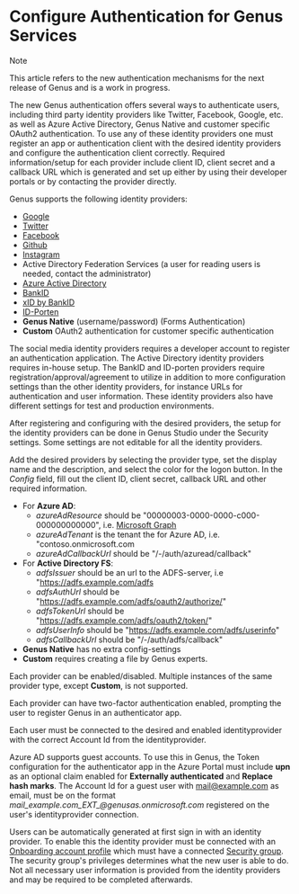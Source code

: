 # Configure Authentication for Genus Services

> [!NOTE]
> This article refers to the new authentication mechanisms for the next release of Genus and is a work in progress. 

The new Genus authentication offers several ways to authenticate users, including third party identity providers like Twitter, Facebook, Google, etc. as well as Azure Active Directory, Genus Native and customer specific OAuth2 authentication. To use any of these identity providers one must register an app or authentication client with the desired identity providers and configure the authentication client correctly. Required information/setup for each provider include client ID, client secret and a callback URL which is generated and set up either by using their developer portals or by contacting the provider directly.

Genus supports the following identity providers:
- [Google](https://developers.google.com/identity/protocols/OAuth2)
- [Twitter](https://developer.twitter.com/en/docs/basics/developer-portal/guides/apps)
- [Facebook](https://developers.facebook.com/)
- [Github](https://github.com/settings/developers)
- [Instagram](https://www.instagram.com/developer/authentication/)
- Active Directory Federation Services (a user for reading users is needed, contact the administrator)
- [Azure Active Directory](https://portal.azure.com)
- [BankID](https://www.bankid.no/bedrift/kom-i-gang/)
- [xID by BankID](https://www.bankid.no/bedrift/kom-i-gang/)
- [ID-Porten](https://samarbeid.difi.no/)
- __Genus Native__ (username/password) (Forms Authentication)
- __Custom__ OAuth2 authentication for customer specific authentication

The social media identity providers requires a developer account to register an authentication application. The Active Directory identity providers requires in-house setup. The BankID and ID-porten providers require registration/approval/agreement to utilize in addition to more configuration settings than the other identity providers, for instance URLs for authentication and user information. These identity providers also have different settings for test and production environments.

After registering and configuring with the desired providers, the setup for the identity providers can be done in Genus Studio under the Security settings. Some settings are not editable for all the identity providers.

Add the desired providers by selecting the provider type, set the display name and the description, and select the color for the logon button. In the _Config_ field, fill out the client ID, client secret, callback URL and other required information.
- For __Azure AD__:
  - _azureAdResource_ should be "00000003-0000-0000-c000-000000000000", i.e. [Microsoft Graph](https://www.shawntabrizi.com/aad/common-microsoft-resources-azure-active-directory/)
  - _azureAdTenant_ is the tenant the for Azure AD, i.e. "contoso.onmicrosoft.com
  - _azureAdCallbackUrl_ should be "/-/auth/azuread/callback"
- For __Active Directory FS__:
  - _adfsIssuer_ should be an url to the ADFS-server, i.e "https://adfs.example.com/adfs
  - _adfsAuthUrl_ should be "https://adfs.example.com/adfs/oauth2/authorize/"
  - _adfsTokenUrl_ should be  "https://adfs.example.com/adfs/oauth2/token/"
  - _adfsUserInfo_ should be  "https://adfs.example.com/adfs/userinfo"
  - _adfsCallbackUrl_ should be  "/-/auth/adfs/callback"
- __Genus Native__ has no extra config-settings
- __Custom__ requires creating a file by Genus experts.

Each provider can be enabled/disabled. Multiple instances of the same provider type, except __Custom__, is not supported.

Each provider can have two-factor authentication enabled, prompting the user to register Genus in an authenticator app.

Each user must be connected to the desired and enabled identityprovider with the correct Account Id from the identityprovider.

Azure AD supports guest accounts. To use this in Genus, the Token configuration for the authenticator app in the Azure Portal must include __upn__ as an optional claim enabled for __Externally authenticated__ and __Replace hash marks__. The Account Id for a guest user with mail@example.com as email, must be on the format _mail\_example.com\_EXT\_@genusas.onmicrosoft.com_ registered on the user's identityprovider connection.

Users can be automatically generated at first sign in with an identity provider. To enable this the identity provider must be connected with an [Onboarding account profile](../../defining-an-app-model/security/account-profiles.md) which must have a connected [Security group](../../defining-an-app-model/security/security-groups-and-user-accounts.md). The security group's privileges determines what the new user is able to do. Not all necessary user information is provided from the identity providers and may be required to be completed afterwards.
